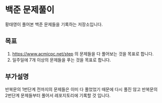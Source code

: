 # 백준 문제풀이
황태영이 풀어본 백준 문제들을 기록하는 저장소입니다.

## 목표
1. https://www.acmicpc.net/step 의 문제들을 다 풀어보는 것을 목표로 합니다.
2. 일주일에 7개 이상의 문제들을 푸는 것을 목표로 합니다.

## 부가설명
반복문의 1번단계 전까지의 문제들은 이미 다 풀었었기 때문에 다시 풀진 않고 
반복문의 2번단계 문제들부터 풀어서 레포지토리에 기록할 것 입니다.
